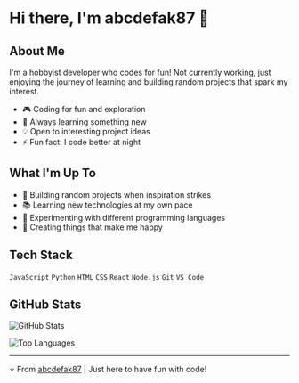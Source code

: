 # Hi there, I'm abcdefak87 👋

## About Me
I'm a hobbyist developer who codes for fun! Not currently working, just enjoying the journey of learning and building random projects that spark my interest.

- 🎮 Coding for fun and exploration
- 🌱 Always learning something new
- 💡 Open to interesting project ideas
- ⚡ Fun fact: I code better at night

## What I'm Up To
- 🔨 Building random projects when inspiration strikes
- 📚 Learning new technologies at my own pace
- 🎯 Experimenting with different programming languages
- 🎨 Creating things that make me happy

## Tech Stack
`JavaScript` `Python` `HTML` `CSS` `React` `Node.js` `Git` `VS Code`

## GitHub Stats
![GitHub Stats](https://github-readme-stats.vercel.app/api?username=abcdefak87&show_icons=true&theme=dark)

![Top Languages](https://github-readme-stats.vercel.app/api/top-langs/?username=abcdefak87&layout=compact&theme=dark)

---
⭐ From [abcdefak87](https://github.com/abcdefak87) | Just here to have fun with code!
